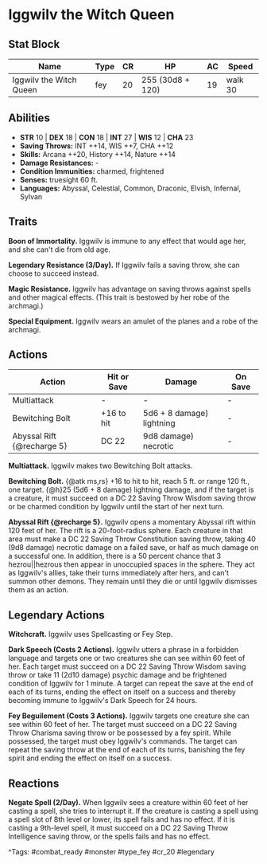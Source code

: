 # Iggwilv the Witch Queen

## Stat Block

| Name | Type | CR | HP | AC | Speed |
|------|------|----|----|----|-------|
| Iggwilv the Witch Queen | fey | 20 | 255 (30d8 + 120) | 19 | walk 30 |

## Abilities

- **STR** 10 | **DEX** 18 | **CON** 18 | **INT** 27 | **WIS** 12 | **CHA** 23
- **Saving Throws:** INT ++14, WIS ++7, CHA ++12  
- **Skills:** Arcana ++20, History ++14, Nature ++14  
- **Damage Resistances:** -  
- **Condition Immunities:** charmed, frightened  
- **Senses:** truesight 60 ft.  
- **Languages:** Abyssal, Celestial, Common, Draconic, Elvish, Infernal, Sylvan

## Traits

**Boon of Immortality.** Iggwilv is immune to any effect that would age her, and she can't die from old age.

**Legendary Resistance (3/Day).** If Iggwilv fails a saving throw, she can choose to succeed instead.

**Magic Resistance.** Iggwilv has advantage on saving throws against spells and other magical effects. (This trait is bestowed by her robe of the archmagi.)

**Special Equipment.** Iggwilv wears an amulet of the planes and a robe of the archmagi.


## Actions

| Action | Hit or Save | Damage | On Save |
|--------|--------------|--------|----------|
| Multiattack | - | - | - |
| Bewitching Bolt | +16 to hit | 5d6 + 8 damage) lightning | - |
| Abyssal Rift {@recharge 5} | DC 22 | 9d8 damage) necrotic | - |

**Multiattack.** Iggwilv makes two Bewitching Bolt attacks.

**Bewitching Bolt.** {@atk ms,rs} +16 to hit to hit, reach 5 ft. or range 120 ft., one target. {@h}25 (5d6 + 8 damage) lightning damage, and if the target is a creature, it must succeed on a DC 22 Saving Throw Wisdom saving throw or be charmed condition by Iggwilv until the start of her next turn.

**Abyssal Rift {@recharge 5}.** Iggwilv opens a momentary Abyssal rift within 120 feet of her. The rift is a 20-foot-radius sphere. Each creature in that area must make a DC 22 Saving Throw Constitution saving throw, taking 40 (9d8 damage) necrotic damage on a failed save, or half as much damage on a successful one. In addition, there is a 50 percent chance that 3 hezrou||hezrous then appear in unoccupied spaces in the sphere. They act as Iggwilv's allies, take their turns immediately after hers, and can't summon other demons. They remain until they die or until Iggwilv dismisses them as an action.

## Legendary Actions

**Witchcraft.** Iggwilv uses Spellcasting or Fey Step.

**Dark Speech (Costs 2 Actions).** Iggwilv utters a phrase in a forbidden language and targets one or two creatures she can see within 60 feet of her. Each target must succeed on a DC 22 Saving Throw Wisdom saving throw or take 11 (2d10 damage) psychic damage and be frightened condition of Iggwilv for 1 minute. A target can repeat the save at the end of each of its turns, ending the effect on itself on a success and thereby becoming immune to Iggwilv's Dark Speech for 24 hours.

**Fey Beguilement (Costs 3 Actions).** Iggwilv targets one creature she can see within 60 feet of her. The target must succeed on a DC 22 Saving Throw Charisma saving throw or be possessed by a fey spirit. While possessed, the target must obey Iggwilv's commands. The target can repeat the saving throw at the end of each of its turns, banishing the fey spirit and ending the effect on itself on a success.


## Reactions

**Negate Spell (2/Day).** When Iggwilv sees a creature within 60 feet of her casting a spell, she tries to interrupt it. If the creature is casting a spell using a spell slot of 8th level or lower, its spell fails and has no effect. If it is casting a 9th-level spell, it must succeed on a DC 22 Saving Throw Intelligence saving throw, or the spells fails and has no effect.



^Tags: #combat_ready #monster #type_fey #cr_20 #legendary